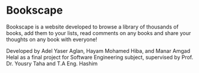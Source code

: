 # Bookscape

Bookscape is a website developed to browse a library of thousands of books, add them to your lists, read comments on any books and share your thoughts on any book with everyone!

Developed by Adel Yaser Aglan, Hayam Mohamed Hiba, and Manar Amgad Helal as a final project for Software Engineering subject, supervised by Prof. Dr. Yousry Taha and T.A Eng. Hashim
